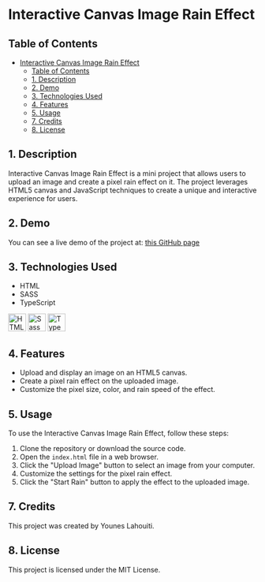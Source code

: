 # Interactive Canvas Image Rain Effect

## Table of Contents

- [Interactive Canvas Image Rain Effect](#interactive-canvas-image-rain-effect)
  - [Table of Contents](#table-of-contents)
  - [1. Description](#1-description)
  - [2. Demo](#2-demo)
  - [3. Technologies Used](#3-technologies-used)
  - [4. Features](#4-features)
  - [5. Usage](#5-usage)
  - [7. Credits](#7-credits)
  - [8. License](#8-license)

## 1. Description

Interactive Canvas Image Rain Effect is a mini project that allows users to upload an image and create a pixel rain effect on it. The project leverages HTML5 canvas and JavaScript techniques to create a unique and interactive experience for users.

## 2. Demo

You can see a live demo of the project at: [this GitHub page](https://lephenix47.github.io/Pixel-manipulation-test_Younes-Lahouiti/)

## 3. Technologies Used

- HTML
- SASS
- TypeScript

<a href="https://developer.mozilla.org/en-US/docs/Glossary/HTML5" target="_blank" rel="noreferrer" title="HTML5"><img src="https://raw.githubusercontent.com/danielcranney/readme-generator/main/public/icons/skills/html5-colored.svg" width="36" height="36" alt="HTML5" /></a>
<a href="https://sass-lang.com/" target="_blank" rel="noreferrer" title="SASS"><img src="https://raw.githubusercontent.com/danielcranney/readme-generator/main/public/icons/skills/sass-colored.svg" width="36" height="36" alt="Sass" /></a>
<a href="https://www.typescriptlang.org/" target="_blank" rel="noreferrer" title="TypeScript"><img src="https://raw.githubusercontent.com/danielcranney/readme-generator/main/public/icons/skills/typescript-colored.svg" width="36" height="36" alt="TypeScript" /></a>

## 4. Features

- Upload and display an image on an HTML5 canvas.
- Create a pixel rain effect on the uploaded image.
- Customize the pixel size, color, and rain speed of the effect.

## 5. Usage

To use the Interactive Canvas Image Rain Effect, follow these steps:

1. Clone the repository or download the source code.
2. Open the `index.html` file in a web browser.
3. Click the "Upload Image" button to select an image from your computer.
4. Customize the settings for the pixel rain effect.
5. Click the "Start Rain" button to apply the effect to the uploaded image.

## 7. Credits

This project was created by Younes Lahouiti.

## 8. License

This project is licensed under the MIT License.
